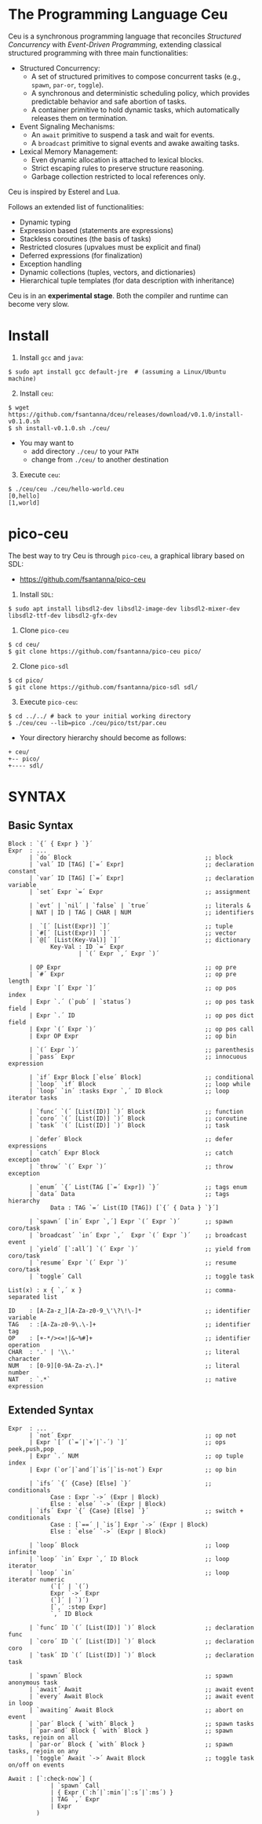 # The Programming Language Ceu

Ceu is a synchronous programming language that reconciles *Structured
Concurrency* with *Event-Driven Programming*, extending classical structured
programming with three main functionalities:

- Structured Concurrency:
    - A set of structured primitives to compose concurrent tasks (e.g.,
      `spawn`, `par-or`, `toggle`).
    - A synchronous and deterministic scheduling policy, which provides
      predictable behavior and safe abortion of tasks.
    - A container primitive to hold dynamic tasks, which automatically releases
      them on termination.
- Event Signaling Mechanisms:
    - An `await` primitive to suspend a task and wait for events.
    - A `broadcast` primitive to signal events and awake awaiting tasks.
- Lexical Memory Management:
    - Even dynamic allocation is attached to lexical blocks.
    - Strict escaping rules to preserve structure reasoning.
    - Garbage collection restricted to local references only.

Ceu is inspired by Esterel and Lua.

Follows an extended list of functionalities:

- Dynamic typing
- Expression based (statements are expressions)
- Stackless coroutines (the basis of tasks)
- Restricted closures (upvalues must be explicit and final)
- Deferred expressions (for finalization)
- Exception handling
- Dynamic collections (tuples, vectors, and dictionaries)
- Hierarchical tuple templates (for data description with inheritance)

Ceu is in an **experimental stage**.
Both the compiler and runtime can become very slow.

# Install

1. Install `gcc` and `java`:

```
$ sudo apt install gcc default-jre  # (assuming a Linux/Ubuntu machine)
```

2. Install `ceu`:

```
$ wget https://github.com/fsantanna/dceu/releases/download/v0.1.0/install-v0.1.0.sh
$ sh install-v0.1.0.sh ./ceu/
```

- You may want to
    - add directory `./ceu/` to your `PATH`
    - change from `./ceu/` to another destination

3. Execute `ceu`:

```
$ ./ceu/ceu ./ceu/hello-world.ceu
[0,hello]
[1,world]
```

# pico-ceu

The best way to try Ceu is through `pico-ceu`, a graphical library based on
SDL:

- https://github.com/fsantanna/pico-ceu

1. Install `SDL`:

```
$ sudo apt install libsdl2-dev libsdl2-image-dev libsdl2-mixer-dev libsdl2-ttf-dev libsdl2-gfx-dev
```

1. Clone `pico-ceu`

```
$ cd ceu/
$ git clone https://github.com/fsantanna/pico-ceu pico/
```

2. Clone `pico-sdl`

```
$ cd pico/
$ git clone https://github.com/fsantanna/pico-sdl sdl/
```

3. Execute `pico-ceu`:

```
$ cd ../../ # back to your initial working directory
$ ./ceu/ceu --lib=pico ./ceu/pico/tst/par.ceu
```

- Your directory hierarchy should become as follows:

```
+ ceu/
+-- pico/
+---- sdl/
```

# SYNTAX

## Basic Syntax

```
Block : `{´ { Expr } `}´
Expr  : ...
      | `do´ Block                                      ;; block
      | `val´ ID [TAG] [`=´ Expr]                       ;; declaration constant
      | `var´ ID [TAG] [`=´ Expr]                       ;; declaration variable
      | `set´ Expr `=´ Expr                             ;; assignment

      | `evt´ | `nil´ | `false` | `true´                ;; literals &
      | NAT | ID | TAG | CHAR | NUM                     ;; identifiers

      |  `[´ [List(Expr)] `]´                           ;; tuple
      | `#[´ [List(Expr)] `]´                           ;; vector
      | `@[´ [List(Key-Val)] `]´                        ;; dictionary
            Key-Val : ID `=´ Expr
                    | `(´ Expr `,´ Expr `)´

      | OP Expr                                         ;; op pre
      | `#´ Expr                                        ;; op pre length
      | Expr `[´ Expr `]´                               ;; op pos index
      | Expr `.´ (`pub´ | `status´)                     ;; op pos task field
      | Expr `.´ ID                                     ;; op pos dict field
      | Expr `(´ Expr `)´                               ;; op pos call
      | Expr OP Expr                                    ;; op bin

      | `(´ Expr `)´                                    ;; parenthesis
      | `pass´ Expr                                     ;; innocuous expression

      | `if´ Expr Block [`else´ Block]                  ;; conditional
      | `loop´ `if´ Block                               ;; loop while
      | `loop´ `in´ :tasks Expr `,´ ID Block            ;; loop iterator tasks

      | `func´ `(´ [List(ID)] `)´ Block                 ;; function
      | `coro´ `(´ [List(ID)] `)´ Block                 ;; coroutine
      | `task´ `(´ [List(ID)] `)´ Block                 ;; task

      | `defer´ Block                                   ;; defer expressions
      | `catch´ Expr Block                              ;; catch exception
      | `throw´ `(´ Expr `)´                            ;; throw exception

      | `enum´ `{´ List(TAG [`=´ Expr]) `}´             ;; tags enum
      | `data´ Data                                     ;; tags hierarchy
            Data : TAG `=´ List(ID [TAG]) [`{´ { Data } `}´]

      | `spawn´ [`in´ Expr `,´] Expr `(´ Expr `)´       ;; spawn coro/task
      | `broadcast´ `in´ Expr `,´  Expr `(´ Expr `)´    ;; broadcast event
      | `yield´ [`:all´] `(´ Expr `)´                   ;; yield from coro/task
      | `resume´ Expr `(´ Expr `)´                      ;; resume coro/task
      | `toggle´ Call                                   ;; toggle task

List(x) : x { `,´ x }                                   ;; comma-separated list

ID    : [A-Za-z_][A-Za-z0-9_\'\?\!\-]*                  ;; identifier variable
TAG   : :[A-Za-z0-9\.\-]+                               ;; identifier tag
OP    : [+-*/><=!|&~%#]+                                ;; identifier operation
CHAR  : '.' | '\\.'                                     ;; literal character
NUM   : [0-9][0-9A-Za-z\.]*                             ;; literal number
NAT   : `.*`                                            ;; native expression
```

## Extended Syntax

```
Expr  : ...
      | `not´ Expr                                      ;; op not
      | Expr `[´ (`=´|`+´|`-´) `]´                      ;; ops peek,push,pop
      | Expr `.´ NUM                                    ;; op tuple index
      | Expr (`or´|`and´|`is´|`is-not´) Expr            ;; op bin

      | `ifs´ `{´ {Case} [Else] `}´                     ;; conditionals
            Case : Expr `->´ (Expr | Block)
            Else : `else´ `->´ (Expr | Block)
      | `ifs´ Expr `{´ {Case} [Else] `}´                ;; switch + conditionals
            Case : [`==´ | `is´] Expr `->´ (Expr | Block)
            Else : `else´ `->´ (Expr | Block)

      | `loop´ Block                                    ;; loop infinite
      | `loop´ `in´ Expr `,´ ID Block                   ;; loop iterator
      | `loop´ `in´                                     ;; loop iterator numeric
            (`[´ | `(´)
            Expr `->´ Expr
            (`]´ | `)´)
            [`,´ :step Expr]
            `,´ ID Block

      | `func´ ID `(´ [List(ID)] `)´ Block              ;; declaration func
      | `coro´ ID `(´ [List(ID)] `)´ Block              ;; declaration coro
      | `task´ ID `(´ [List(ID)] `)´ Block              ;; declaration task

      | `spawn´ Block                                   ;; spawn anonymous task
      | `await´ Await                                   ;; await event
      | `every´ Await Block                             ;; await event in loop
      | `awaiting´ Await Block                          ;; abort on event
      | `par´ Block { `with´ Block }                    ;; spawn tasks
      | `par-and´ Block { `with´ Block }                ;; spawn tasks, rejoin on all
      | `par-or´ Block { `with´ Block }                 ;; spawn tasks, rejoin on any
      | `toggle´ Await `->´ Await Block                 ;; toggle task on/off on events

Await : [`:check-now`] (
            | `spawn´ Call
            | { Expr (`:h´|`:min´|`:s´|`:ms´) }
            | TAG `,´ Expr
            | Expr
        )
```
